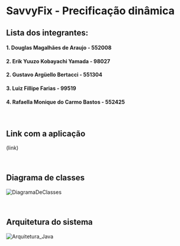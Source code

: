 # SavvyFix - Precificação dinâmica

## Lista dos integrantes:
#### 1. Douglas Magalhães de Araujo - 552008

#### 2. Erik Yuuzo Kobayachi Yamada - 98027

#### 2. Gustavo Argüello Bertacci - 551304

#### 3. Luiz Fillipe Farias - 99519

#### 4. Rafaella Monique do Carmo Bastos - 552425

<br>

## Link com a aplicação
(link)

<br>

## Diagrama de classes
![DiagramaDeClasses](https://github.com/user-attachments/assets/ec004b70-08e7-4c68-8690-d93a9d32ea48)



<br>

## Arquitetura do sistema
![Arquitetura_Java](https://github.com/user-attachments/assets/9c992f51-3f8a-4808-83d7-eab1ad0d10e6)






